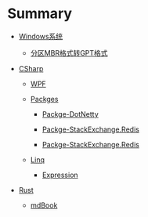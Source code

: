 # Summary


- [Windows系统]()
  - [分区MBR格式转GPT格式](windows/mbr-gpt.md)


- [CSharp]()

  - [WPF]()
  - [Packges]()

    - [Packge-DotNetty](csharp/packges/dotnetty.md)

    - [Packge-StackExchange.Redis](csharp/packges/stackexchange-redis.md)

    - [Packge-StackExchange.Redis](csharp/packges/epplus.md)


  - [Linq]()

    - [Expression](csharp/linq/expression.md)




- [Rust]()

  - [mdBook](rust/mdbook.md)